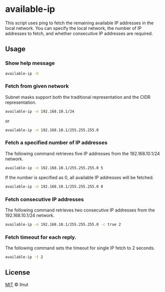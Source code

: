 # available-ip
This script uses ping to fetch the remaining available IP addresses in the local network. You can specify the local network, the number of IP addresses to fetch, and whether consecutive IP addresses are required.

## Usage

### Show help message
```bash
available-ip -h
```

### Fetch from given network
Subnet masks support both the traditional representation and the CIDR representation.
```bash
available-ip -n 192.168.10.1/24
```
or
```bash
available-ip -n 192.168.10.1/255.255.255.0
```

### Fetch a specified number of IP addresses
The following command retrieves five IP addresses from the 192.168.10.1/24 network.
```bash
available-ip -n 192.168.10.1/255.255.255.0 5
```
If the number is specified as 0, all available IP addresses will be fetched.
```bash
available-ip -n 192.168.10.1/255.255.255.0 0
```

### Fetch consecutive IP addresses
The following command retrieves two consecutive IP addresses from the 192.168.10.1/24 network.
```bash
available-ip -n 192.168.10.1/255.255.255.0 -c true 2
```

### Fetch timeout for each reply.
The following command sets the timeout for single IP fetch to 2 seconds.
```bash
available-ip -t 2
```

## License
[MIT](LICENSE) © llnut
